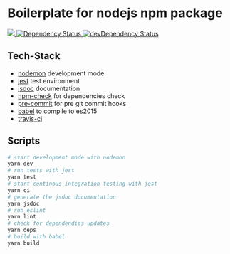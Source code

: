 # Boilerplate for nodejs npm package
<!-- Build Status -->
<a href="https://travis-ci.org/mbaertschi/npm-node-boilerplate">
  <img src="https://travis-ci.org/mbaertschi/npm-node-boilerplate.svg?branch=master">
</a>
<!-- Dependency Status -->
<a href="https://david-dm.org/mbaertschi/npm-node-boilerplate">
  <img src="https://david-dm.org/mbaertschi/npm-node-boilerplate.svg" alt="Dependency Status" />
</a>
<!-- devDependency Status -->
<a href="https://david-dm.org/mbaertschi/npm-node-boilerplate?type=dev">
  <img src="https://david-dm.org/mbaertschi/npm-node-boilerplate/dev-status.svg" alt="devDependency Status" />
</a>

## Tech-Stack
- [nodemon](https://github.com/remy/nodemon) development mode
- [jest](https://facebook.github.io/jest/) test environment
- [jsdoc](http://usejsdoc.org/) documentation
- [npm-check](https://www.npmjs.com/package/npm-check) for dependencies check
- [pre-commit](https://www.npmjs.com/package/pre-commit) for pre git commit hooks
- [babel](https://babeljs.io/) to compile to es2015
- [travis-ci](https://travis-ci.org/)

## Scripts
```bash
# start development mode with nodemon
yarn dev
# run tests with jest
yarn test
# start continous integration testing with jest
yarn ci
# generate the jsdoc documentation
yarn jsdoc
# run eslint
yarn lint
# check for dependendies updates
yarn deps
# build with babel
yarn build
```
